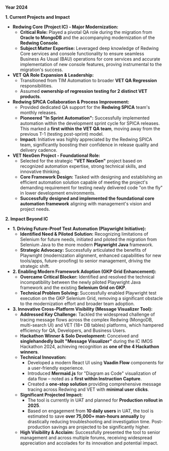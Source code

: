 **Year 2024**

**1. Current Projects and Impact**

*   **Redwing Core (Project IC) - Major Modernization:**
    *   **Critical Role:** Played a pivotal QA role during the migration from **Oracle to MongoDB** and the accompanying modernization of the **Redwing Console**.
    *   **Subject Matter Expertise:** Leveraged deep knowledge of Redwing Core services and console functionality to ensure seamless Business As Usual (BAU) operations for core services and accurate implementation of new console features, proving instrumental to the migration's success.
*   **VET QA Role Expansion & Leadership:**
    *   Transitioned from TIM Automation to broader **VET QA Regression** responsibilities.
    *   Assumed **ownership of regression testing for 2 distinct VET products**.
*   **Redwing SPICA Collaboration & Process Improvement:**
    *   Provided dedicated QA support for the **Redwing SPICA** team's monthly releases.
    *   **Pioneered "In Sprint Automation":** Successfully implemented automation within the development sprint cycle for SPICA releases. This marked a **first within the VET QA team**, moving away from the previous T-1 (testing post-sprint) model.
    *   **Impact:** Initiative was highly appreciated by the Redwing SPICA team, significantly boosting their confidence in release quality and delivery cadence.
*   **VET NexGen Project - Foundational Role:**
    *   Selected for the strategic **"VET NexGen"** project based on recognized automation expertise, strong technical skills, and innovative thinking.
    *   **Core Framework Design:** Tasked with designing and establishing an efficient automation solution capable of meeting the project's demanding requirement for testing newly delivered code "on the fly" in lower development environments.
    *   **Successfully designed and implemented the foundational core automation framework** aligning with management's vision and project needs.

**2. Impact Beyond IC**

*   **1. Driving Future-Proof Test Automation (Playwright Initiative):**
    *   **Identified Need & Piloted Solution:** Recognizing limitations of Selenium for future needs, initiated and piloted the migration from Selenium Java to the more modern **Playwright Java** framework.
    *   **Strategic Advocacy:** Successfully articulated the benefits of Playwright (modernization alignment, enhanced capabilities for new tools/apps, future-proofing) to senior management, driving the strategic shift.
*   **2. Enabling Modern Framework Adoption (GKP Grid Enhancement):**
    *   **Overcame Critical Blocker:** Identified and resolved the technical incompatibility between the newly piloted Playwright Java framework and the existing **Selenium Grid on GKP**.
    *   **Technical Problem Solving:** Successfully enabled Playwright test execution on the GKP Selenium Grid, removing a significant obstacle to the modernization effort and broader team adoption.
*   **3. Innovative Cross-Platform Visibility (Message Visualizer Tool):**
    *   **Addressed Key Challenge:** Tackled the widespread challenge of tracing message flows across the complex Redwing (MongoDB, multi-search UI) and VET (18+ DB tables) platforms, which hampered efficiency for QA, Developers, and Business Users.
    *   **Hackathon Winner & Solo Development:** Conceived and **singlehandedly built "Message Visualizer"** during the IC IMOS Hackathon 2024, achieving recognition as **one of the 4 Hackathon winners**.
    *   **Technical Innovation:**
        *   Developed a modern React UI using **Vaadin Flow** components for a user-friendly experience.
        *   Introduced **Mermaid.js** for "Diagram as Code" visualization of data flow – noted as a **first within Instruction Capture**.
        *   Created a **one-stop solution** providing comprehensive message tracing across Redwing and VET with **minimal user clicks**.
    *   **Significant Projected Impact:**
        *   The tool is currently in UAT and planned for **Production rollout in 2025**.
        *   Based on engagement from **10 daily users** in UAT, the tool is estimated to save **over 75,000+ man-hours annually** by drastically reducing troubleshooting and investigation time. Post-production savings are projected to be significantly higher.
    *   **High Visibility & Acclaim:** Successfully presented the tool to senior management and across multiple forums, receiving widespread appreciation and accolades for its innovation and potential impact.